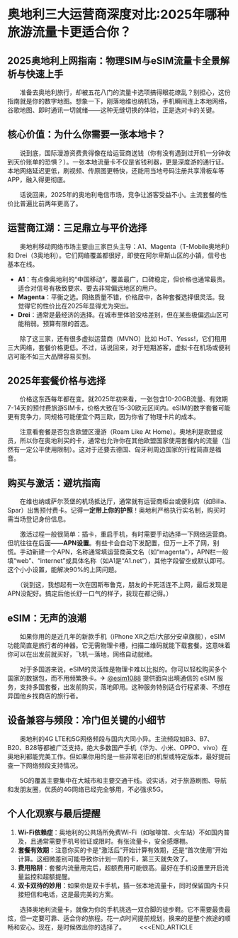 # 奥地利三大运营商深度对比:2025年哪种旅游流量卡更适合你？

## 2025奥地利上网指南：物理SIM与eSIM流量卡全景解析与快速上手

　　准备去奥地利旅行，却被五花八门的流量卡选项搞得眼花缭乱？别担心，这份指南就是你的数字地图。想象一下，刚落地维也纳机场，手机瞬间连上本地网络，谷歌地图、即时通讯一切就绪——这种无缝切换的体验，正是选对卡的关键。

## 核心价值：为什么你需要一张本地卡？

　　说到底，国际漫游资费贵得像在给运营商送钱（你有没有遇到过开机一分钟收到天价账单的恐惧？）。一张本地流量卡不仅是省钱利器，更是深度游的通行证。本地网络延迟更低，刷视频、传原图更畅快，还能用当地号码注册共享滑板车等APP，融入得更彻底。

　　话说回来，2025年的奥地利电信市场，竞争让游客受益不小。主流套餐的性价比普遍比前两年更高了。

## 运营商江湖：三足鼎立与平价选择

　　奥地利移动网络市场主要由三家巨头主导：A1、Magenta（T-Mobile奥地利）和 Drei（3奥地利）。它们网络覆盖都很好，即使在阿尔卑斯山区的小镇，信号也基本在线。

*   **A1**：有点像奥地利的“中国移动”，覆盖最广，口碑稳定，但价格也通常最贵。适合对信号有极致要求、要去非常偏远地区的用户。
*   **Magenta**：平衡之选。网络质量不错，价格居中，各种套餐选择很灵活。我觉得它的性价比在2025年显得尤为突出。
*   **Drei**：通常是最经济的选择。在城市里体验没啥差别，但在某些极偏远山区可能稍弱。预算有限的首选。

　　除了这三家，还有很多虚拟运营商（MVNO）比如 HoT、Yesss!，它们租用三大网络，套餐价格更低。不过，话说回来，对于短期游客，虚拟卡在机场或便利店可能不如三大品牌容易买到。

## 2025年套餐价格与选择

　　价格这东西每年都在变。就2025年初来看，一张包含10-20GB流量、有效期7-14天的预付费旅游SIM卡，价格大致在15-30欧元区间内。eSIM的数字套餐可能更有竞争力，同规格可能便宜个两三欧，因为你省了物理卡片的成本。

　　注意看套餐是否包含欧盟区漫游（Roam Like At Home）。奥地利是欧盟成员，所以你在奥地利买的卡，通常也允许你在其他欧盟国家使用套餐内的流量（当然有一定公平使用限制）。这对于还要去德国、匈牙利周边国家的行程简直是福音。

## 购买与激活：避坑指南

　　在维也纳或萨尔茨堡的机场抵达厅，通常就有运营商柜台或便利店（如Billa、Spar）出售预付费卡。记得**一定带上你的护照**！奥地利严格执行实名制，购买时需当场登记身份信息。

　　激活过程一般很简单：插卡，重启手机，有时需要手动选择一下网络运营商。但坑往往在后面——**APN设置**。有些卡会自动下发配置，但万一上不了网，别慌。手动新建一个APN，名称通常填运营商英文名（如“magenta”），APN栏一般填“web”、“internet”或具体名称（如A1是“A1.net”），其他字段留空或默认即可。这个小小设置，能解决90%的上网问题。

　　（说到这，我想起有一次在因斯布鲁克，朋友的卡死活连不上网，最后发现是APN没配好。搞定后他长舒一口气的样子，我现在都记得。）

## eSIM：无声的浪潮

　　如果你用的是近几年的新款手机（iPhone XR之后/大部分安卓旗舰），eSIM功能简直是旅行者的神器。它无需物理卡槽，扫描二维码就能下载套餐。这意味着你可以在出发前就买好，飞机一落地，网络自动就绪。

　　对于多国游来说，eSIM的灵活性是物理卡难以比拟的。你可以轻松购买多个国家的数据包，而不用频繁换卡。✈ [@esim1088](https://t.me/s/esim1088) 提供面向出境通信的 eSIM 服务，支持多国套餐，出发前购买，落地即用。这种服务特别适合行程紧凑、不想在异国他乡找商店的旅行者。

## 设备兼容与频段：冷门但关键的小细节

　　奥地利的4G LTE和5G网络频段与国内大同小异。主流频段如B3、B7、B20、B28等都被广泛支持。绝大多数国产手机（华为、小米、OPPO、vivo）在奥地利都能完美工作。但如果你用的是一些非常老旧的机型或特定版本，最好提前查一下网络频段支持情况。

　　5G的覆盖主要集中在大城市和主要交通干线。说实话，对于旅游刷图、导航和发朋友圈，优质的4G网络已经完全够用，不必强求5G。

## 个人化观察与最后提醒

1.  **Wi-Fi依赖症**：奥地利的公共场所免费Wi-Fi（如咖啡馆、火车站）不如国内普及，且通常需要手机号验证或限时。有张流量卡，安全感爆棚。
2.  **套餐有效期**：注意你买的卡是“激活后”开始计算有效期，还是“首次使用”开始计算。这细微差别可能导致你计划一周的卡，第三天就失效了。
3.  **费用陷阱**：套餐内流量用完后，超额费用可能很高。最好在手机设置里开启流量监控和超额提醒。
4.  **双卡双待的妙用**：如果你是双卡手机，插一张本地流量卡，同时保留国内卡只接短信和电话，这是最完美的方案。

　　选择奥地利流量卡，就像为你的手机挑选一双合脚的徒步鞋。它不需要最贵最炫，但一定要可靠、适合你的旅程。花一点时间提前规划，换来的是整个旅途的顺畅和安心。现在，是时候做出你的选择了。
　　<<<END_ARTICLE